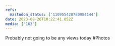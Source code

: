 ```yaml
---
refs:
  mastodon_status: ['110955420780984144']
date: 2023-08-26T10:22:41.052Z
media: ["163"]
---
```


Probably not going to be any views today #Photos
